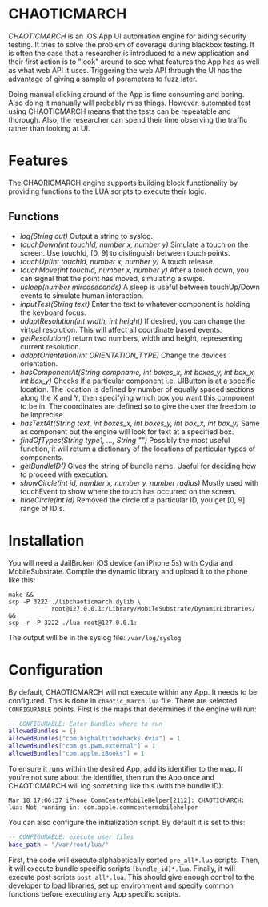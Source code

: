 # CHAOTICMARCH
_CHAOTICMARCH_ is an iOS App UI automation engine for aiding security testing. It tries to solve the problem of coverage during blackbox testing. It is often the case that a researcher is introduced to a new application and their first action is to "look" around to see what features the App has as well as what web API it uses. Triggering the web API through the UI has the advantage of giving a sample of parameters to fuzz later.

Doing manual clicking around of the App is time consuming and boring. Also doing it manually will probably miss things. However, automated test using CHAOTICMARCH means that the tests can be repeatable and thorough. Also, the researcher can spend their time observing the traffic rather than looking at UI.

# Features
The CHAORICMARCH engine supports building block functionality by providing functions to the LUA scripts to execute their logic.

## Functions
* _log(String out)_ Output a string to syslog.
* _touchDown(int touchId, number x, number y)_ Simulate a touch on the screen. Use touchId, [0, 9] to distinguish between touch points.
* _touchUp(int touchId, number x, number y)_ A touch release.
* _touchMove(int touchId, number x, number y)_ After a touch down, you can signal that the point has moved, simulating a swipe.
* _usleep(number mircoseconds)_ A sleep is useful between touchUp/Down events to simulate human interaction.
* _inputTest(String text)_ Enter the text to whatever component is holding the keyboard focus.
* _adaptResolution(int width, int height)_ If desired, you can change the virtual resolution. This will affect all coordinate based events.
* _getResolution()_ return two numbers, width and height, representing current resolution.
* _adaptOrientation(int ORIENTATION_TYPE)_ Change the devices orientation.
* _hasComponentAt(String compname, int boxes_x, int boxes_y, int box_x, int box_y)_ Checks if a particular component i.e. UIButton is at a specific location. The location is defined by number of equally spaced sections along the X and Y, then specifying which box you want this component to be in. The coordinates are defined so to give the user the freedom to be imprecise. 
* _hasTextAt(String text, int boxes_x, int boxes_y, int box_x, int box_y)_ Same as component but the engine will look for text at a specified box.
* _findOfTypes(String type1, ..., String "")_ Possibly the most useful function, it will return a dictionary of the locations of particular types of components.
* _getBundleID()_ Gives the string of bundle name. Useful for deciding how to proceed with execution.
* _showCircle(int id, number x, number y, number radius)_ Mostly used with touchEvent to show where the touch has occurred on the screen.
* _hideCircle(int id)_ Removed the circle of a particular ID, you get [0, 9] range of ID's.

# Installation

You will need a JailBroken iOS device (an iPhone 5s) with Cydia and MobileSubstrate. Compile the dynamic library and upload it to the phone like this:

```
make && 
scp -P 3222 ./libchaoticmarch.dylib \
            root@127.0.0.1:/Library/MobileSubstrate/DynamicLibraries/ && 
scp -r -P 3222 ./lua root@127.0.0.1:
```

The output will be in the syslog file: `/var/log/syslog`

# Configuration
By default, CHAOTICMARCH will not execute within any App. It needs to be configured. This is done in `chaotic_march.lua` file. There are selected `CONFIGURABLE` points. First is the maps that determines if the engine will run:

```lua
-- CONFIGURABLE: Enter bundles where to run
allowedBundles = {}
allowedBundles["com.highaltitudehacks.dvia"] = 1
allowedBundles["com.gs.pwm.external"] = 1
allowedBundles["com.apple.iBooks"] = 1
```

To ensure it runs within the desired App, add its identifier to the map. If you're not sure about the identifier, then run the App once and CHAOTICMARCH will log something like this (with the bundle ID):

```
Mar 18 17:06:37 iPhone CommCenterMobileHelper[2112]: CHAOTICMARCH: lua: Not running in: com.apple.commcentermobilehelper
```

You can also configure the initialization script. By default it is set to this:

```lua
-- CONFIGURABLE: execute user files
base_path = "/var/root/lua/"
```

First, the code will execute alphabetically sorted `pre_all*.lua` scripts. Then, it will execute bundle specific scripts `[bundle_id]*.lua`. Finally, it will execute post scripts `post_all*.lua`. This should give enough control to the developer to load libraries, set up environment and specify common functions before executing any App specific scripts. 